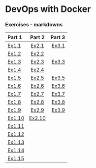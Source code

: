 
# DevOps with Docker

### Exercises - markdowns

| Part 1 | Part 2 | Part 3 |
| :----- | :----: | -----: |
| [Ex1.1](exercise_1_1.md) | [Ex2.1](exercise_2_1.md) | [Ex3.1](exercise_3_1.md) |
| [Ex1.2](exercise_1_2.md) | [Ex2.2](exercise_2_2.md) |  |
| [Ex1.3](exercise_1_3.md) | [Ex2.3](exercise_2_3.md) | [Ex3.3](exercise_3_3.md) |
| [Ex1.4](exercise_1_4.md) | [Ex2.4](exercise_2_4.md) |  |
| [Ex1.5](exercise_1_5.md) | [Ex2.5](exercise_2_5.md) | [Ex3.5](exercise_3_5.md) |
| [Ex1.6](exercise_1_6.md) | [Ex2.6](exercise_2_6.md) | [Ex3.6](exercise_3_6.md) |
| [Ex1.7](exercise_1_7.md) | [Ex2.7](exercise_2_7.md) | [Ex3.7](exercise_3_7.md) |
| [Ex1.8](exercise_1_8.md) | [Ex2.8](exercise_2_8.md) | [Ex3.8](exercise_3_8.md) |
| [Ex1.9](exercise_1_9.md) | [Ex2.9](exercise_2_9.md) | [Ex3.9](exercise_3_9.md) |
| [Ex1.10](exercise_1_10.md) | [Ex2.10](exercise_2_10.md) |  |
| [Ex1.11](exercise_1_11.md) |  |  |
| [Ex1.12](exercise_1_12.md) |  |  |
| [Ex1.13](exercise_1_13.md) |  |  |
| [Ex1.14](exercise_1_14.md) |  |  |
| [Ex1.15](exercise_1_15.md) |  |  |

